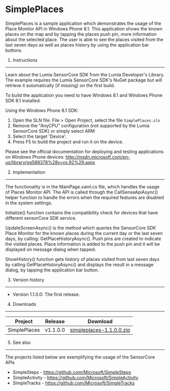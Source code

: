 
SimplePlaces
==========
SimplePlaces is a sample application which demonstrates the usage of the Place 
Monitor API in Windows Phone 8.1. This application shows the known places on the map and by tapping the places push pin, more information about the selected place. The user is able to see the places visited from the last seven
days as well as places history by using the application bar buttons.

1. Instructions
--------------------------------------------------------------------------------

Learn about the Lumia SensorCore SDK from the Lumia Developer's Library. 
The example requires the Lumia SensorCore SDK's NuGet package but will retrieve it
automatically (if missing) on the first build.

To build the application you need to have Windows 8.1 and Windows Phone SDK 8.1
installed.

Using the Windows Phone 8.1 SDK:

1. Open the SLN file: File > Open Project, select the file `SimplePlaces.sln`
2. Remove the "AnyCPU" configuration (not supported by the Lumia SensorCore SDK)
or simply select ARM
3. Select the target 'Device'.
4. Press F5 to build the project and run it on the device.

Please see the official documentation for
deploying and testing applications on Windows Phone devices:
http://msdn.microsoft.com/en-us/library/gg588378%28v=vs.92%29.aspx


2. Implementation
--------------------------------------------------------------------------------

The functionality is in the MainPage.xaml.cs file, which handles the usage of
Places Monitor API. The API is called through the CallSenseApiAsync() helper function to
handle the errors when the required features are disabled in the system settings.

Initialize() function contains the compatibility check for devices that have different
sensorCore SDK service.

UpdateScreenAsync() is the method which queries the SensorCore SDK Place Monitor for the
known places during the current day or the last seven days, by calling: GetPlaceHistoryAsync(). 
Push pins are created to indicate the visited places. Place information is added to the push pin and it will
be displayed on message dialog when tapped.

ShowHistory() function gets history of places visited from last seven days by calling GetPlaceHistoryAsync()
and displays the result in a message dialog, by tapping the application bar button.    
    
3. Version history
--------------------------------------------------------------------------------
* Version 1.1.0.0: The first release.

4. Downloads
---------

| Project | Release | Download |
| ------- | --------| -------- |
| SimplePlaces | v1.1.0.0 | [simpleplaces-1.1.0.0.zip](https://github.com/Microsoft/SimplePlaces/archive/v1.1.0.0.zip) |

5. See also
--------------------------------------------------------------------------------

The projects listed below are exemplifying the usage of the SensorCore APIs

* SimpleSteps - https://github.com/Microsoft/SimpleSteps
* SimpleActivity - https://github.com/Microsoft/SimpleActivity
* SimpleTracks - https://github.com/Microsoft/SimpleTracks
